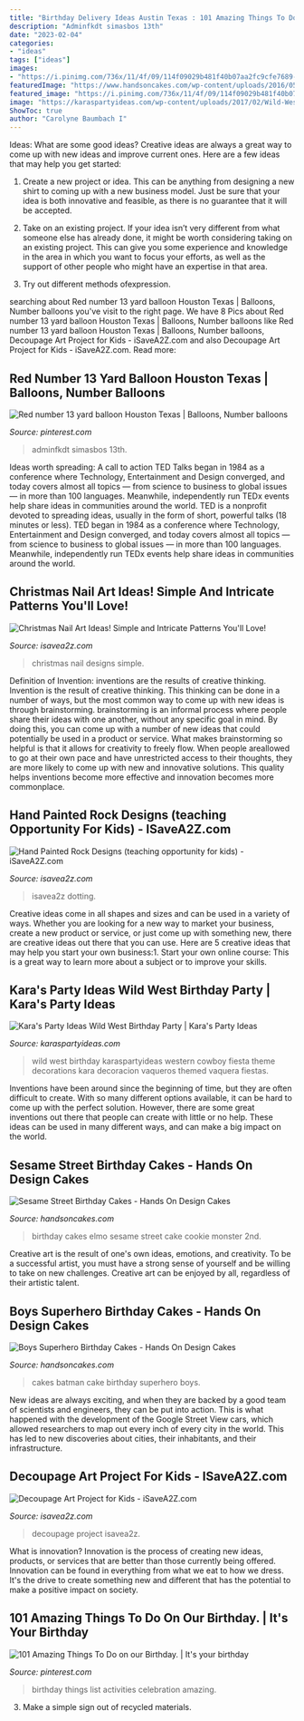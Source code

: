 ```yaml
---
title: "Birthday Delivery Ideas Austin Texas : 101 Amazing Things To Do On Our Birthday."
description: "Adminfkdt simasbos 13th"
date: "2023-02-04"
categories:
- "ideas"
tags: ["ideas"]
images:
- "https://i.pinimg.com/736x/11/4f/09/114f09029b481f40b07aa2fc9cfe7689--balloon-delivery-number-.jpg"
featuredImage: "https://www.handsoncakes.com/wp-content/uploads/2016/05/2tier-batman-cake-superhero-761.jpg"
featured_image: "https://i.pinimg.com/736x/11/4f/09/114f09029b481f40b07aa2fc9cfe7689--balloon-delivery-number-.jpg"
image: "https://karaspartyideas.com/wp-content/uploads/2017/02/Wild-West-Birthday-Party-via-Karas-Party-Ideas-KarasPartyIdeas.com13.jpg"
ShowToc: true
author: "Carolyne Baumbach I"
---
```



Ideas: What are some good ideas?
Creative ideas are always a great way to come up with new ideas and improve current ones. Here are a few ideas that may help you get started:
1. Create a new project or idea. This can be anything from designing a new shirt to coming up with a new business model. Just be sure that your idea is both innovative and feasible, as there is no guarantee that it will be accepted.

2. Take on an existing project. If your idea isn’t very different from what someone else has already done, it might be worth considering taking on an existing project. This can give you some experience and knowledge in the area in which you want to focus your efforts, as well as the support of other people who might have an expertise in that area.

3. Try out different methods ofexpression.

	

		
searching about Red number 13 yard balloon Houston Texas | Balloons, Number balloons you've visit to the right page. We have 8 Pics about Red number 13 yard balloon Houston Texas | Balloons, Number balloons like Red number 13 yard balloon Houston Texas | Balloons, Number balloons, Decoupage Art Project for Kids - iSaveA2Z.com and also Decoupage Art Project for Kids - iSaveA2Z.com. Read more:
		
    
## Red Number 13 Yard Balloon Houston Texas | Balloons, Number Balloons

<img loading=lazy src="https://i.pinimg.com/736x/11/4f/09/114f09029b481f40b07aa2fc9cfe7689--balloon-delivery-number-.jpg" onerror="this.onerror=null;this.src='https://tse1.mm.bing.net/th?id=OIP.IQ9jk4GtBhCAZ_a7-bJUUQHaHa&amp;pid=15.1';" alt="Red number 13 yard balloon Houston Texas | Balloons, Number balloons">

_Source: pinterest.com_

>adminfkdt simasbos 13th. 

	

Ideas worth spreading: A call to action
TED Talks began in 1984 as a conference where Technology, Entertainment and Design converged, and today covers almost all topics — from science to business to global issues — in more than 100 languages. Meanwhile, independently run TEDx events help share ideas in communities around the world.
TED is a nonprofit devoted to spreading ideas, usually in the form of short, powerful talks (18 minutes or less). TED began in 1984 as a conference where Technology, Entertainment and Design converged, and today covers almost all topics — from science to business to global issues — in more than 100 languages. Meanwhile, independently run TEDx events help share ideas in communities around the world.

    
## Christmas Nail Art Ideas! Simple And Intricate Patterns You&#039;ll Love!

<img loading=lazy src="https://www.isavea2z.com/wp-content/uploads/2013/12/christmas-nail-art-designs.jpg" onerror="this.onerror=null;this.src='https://tse4.mm.bing.net/th?id=OIP.VTr4AjTaCMOz1rAaoBjupAHaKl&amp;pid=15.1';" alt="Christmas Nail Art Ideas! Simple and Intricate Patterns You&#039;ll Love!">

_Source: isavea2z.com_

>christmas nail designs simple. 

	

Definition of Invention: inventions are the results of creative thinking.
Invention is the result of creative thinking. This thinking can be done in a number of ways, but the most common way to come up with new ideas is through brainstorming. brainstorming is an informal process where people share their ideas with one another, without any specific goal in mind. By doing this, you can come up with a number of new ideas that could potentially be used in a product or service.
What makes brainstorming so helpful is that it allows for creativity to freely flow. When people areallowed to go at their own pace and have unrestricted access to their thoughts, they are more likely to come up with new and innovative solutions. This quality helps inventions become more effective and innovation becomes more commonplace.

    
## Hand Painted Rock Designs (teaching Opportunity For Kids) - ISaveA2Z.com

<img loading=lazy src="https://www.isavea2z.com/wp-content/uploads/2016/06/Hand-Painted-Rock-Design-Ideas.jpg" onerror="this.onerror=null;this.src='https://tse4.mm.bing.net/th?id=OIP.A49Lvzled2poCWG5S0laXAHaNF&amp;pid=15.1';" alt="Hand Painted Rock Designs (teaching opportunity for kids) - iSaveA2Z.com">

_Source: isavea2z.com_

>isavea2z dotting. 

	

Creative ideas come in all shapes and sizes and can be used in a variety of ways. Whether you are looking for a new way to market your business, create a new product or service, or just come up with something new, there are creative ideas out there that you can use. Here are 5 creative ideas that may help you start your own business:1. Start your own online course: This is a great way to learn more about a subject or to improve your skills.

    
## Kara&#039;s Party Ideas Wild West Birthday Party | Kara&#039;s Party Ideas

<img loading=lazy src="https://karaspartyideas.com/wp-content/uploads/2017/02/Wild-West-Birthday-Party-via-Karas-Party-Ideas-KarasPartyIdeas.com13.jpg" onerror="this.onerror=null;this.src='https://tse1.mm.bing.net/th?id=OIP.N7dn_sFDwiLjcNgT6Zdu8QHaKY&amp;pid=15.1';" alt="Kara&#039;s Party Ideas Wild West Birthday Party | Kara&#039;s Party Ideas">

_Source: karaspartyideas.com_

>wild west birthday karaspartyideas western cowboy fiesta theme decorations kara decoracion vaqueros themed vaquera fiestas. 

	

Inventions have been around since the beginning of time, but they are often difficult to create. With so many different options available, it can be hard to come up with the perfect solution. However, there are some great inventions out there that people can create with little or no help. These ideas can be used in many different ways, and can make a big impact on the world.

    
## Sesame Street Birthday Cakes - Hands On Design Cakes

<img loading=lazy src="https://www.handsoncakes.com/wp-content/uploads/2016/05/2nd-birthday-cake-cookie-monster-elmo-kids-sesame-street-695.jpg" onerror="this.onerror=null;this.src='https://tse2.mm.bing.net/th?id=OIP.oyNR3qEg1ugdDi3x0zZnIQHaFj&amp;pid=15.1';" alt="Sesame Street Birthday Cakes - Hands On Design Cakes">

_Source: handsoncakes.com_

>birthday cakes elmo sesame street cake cookie monster 2nd. 

	

Creative art is the result of one's own ideas, emotions, and creativity. To be a successful artist, you must have a strong sense of yourself and be willing to take on new challenges. Creative art can be enjoyed by all, regardless of their artistic talent.

    
## Boys Superhero Birthday Cakes - Hands On Design Cakes

<img loading=lazy src="https://www.handsoncakes.com/wp-content/uploads/2016/05/2tier-batman-cake-superhero-761.jpg" onerror="this.onerror=null;this.src='https://tse2.mm.bing.net/th?id=OIP.S4jbrBWLzy_tyiSND-CjegHaMh&amp;pid=15.1';" alt="Boys Superhero Birthday Cakes - Hands On Design Cakes">

_Source: handsoncakes.com_

>cakes batman cake birthday superhero boys. 

	

New ideas are always exciting, and when they are backed by a good team of scientists and engineers, they can be put into action. This is what happened with the development of the Google Street View cars, which allowed researchers to map out every inch of every city in the world. This has led to new discoveries about cities, their inhabitants, and their infrastructure.

    
## Decoupage Art Project For Kids - ISaveA2Z.com

<img loading=lazy src="https://www.isavea2z.com/wp-content/uploads/2016/03/a2.jpg" onerror="this.onerror=null;this.src='https://tse1.mm.bing.net/th?id=OIP.eAT5YQBS1Ys0zeX_zAUEVwHaW6&amp;pid=15.1';" alt="Decoupage Art Project for Kids - iSaveA2Z.com">

_Source: isavea2z.com_

>decoupage project isavea2z. 

	

What is innovation?
Innovation is the process of creating new ideas, products, or services that are better than those currently being offered. Innovation can be found in everything from what we eat to how we dress. It's the drive to create something new and different that has the potential to make a positive impact on society.

    
## 101 Amazing Things To Do On Our Birthday. | It&#039;s Your Birthday

<img loading=lazy src="https://i.pinimg.com/736x/a5/de/2b/a5de2bcb45bb63f5f1c07f063f2e6ceb--birthday-month-your-birthday.jpg" onerror="this.onerror=null;this.src='https://tse2.mm.bing.net/th?id=OIP.r1jNEbF4TRb94mtW25o81QHaHa&amp;pid=15.1';" alt="101 Amazing Things To Do on our Birthday. | It&#039;s your birthday">

_Source: pinterest.com_

>birthday things list activities celebration amazing. 

	

3. Make a simple sign out of recycled materials.

